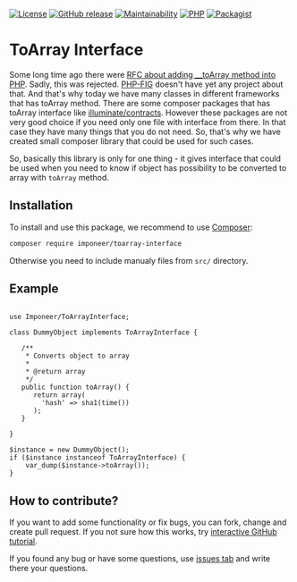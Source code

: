 [![License](https://img.shields.io/github/license/imponeer/toarray-interface.svg?maxAge=2592000)](LICENSE)
[![GitHub release](https://img.shields.io/github/release/imponeer/toarray-interface.svg?maxAge=2592000)](https://github.com/imponeer/toarray-interface/releases) [![Maintainability](https://api.codeclimate.com/v1/badges/79f89e2fe21c0076c29a/maintainability)](https://codeclimate.com/github/imponeer/toarray-interface/maintainability) [![PHP](https://img.shields.io/packagist/php-v/imponeer/toarray-interface.svg)](http://php.net) 
[![Packagist](https://img.shields.io/packagist/dm/imponeer/toarray-interface.svg)](https://packagist.org/packages/imponeer/toarray-interface)

# ToArray Interface

Some long time ago there were [RFC about adding __toArray method into PHP](https://wiki.php.net/rfc/object_cast_to_types). Sadly, this was rejected. [PHP-FIG](https://www.php-fig.org/psr/) doesn't have yet any project about that. And that's why today we have many classes in different frameworks that has toArray method. There are some composer packages that has toArray interface like [illuminate/contracts](https://packagist.org/packages/illuminate/contracts). However these packages are not very good choice if you need only one file with interface from there. In that case they have many things that you do not need. So, that's why we have created small composer library that could be used for such cases.

So, basically this library is only for one thing - it gives interface that could be used when you need to know if object has possibility to be converted to array with `toArray` method.

## Installation

To install and use this package, we recommend to use [Composer](https://getcomposer.org):

```bash
composer require imponeer/toarray-interface
```

Otherwise you need to include manualy files from `src/` directory. 

## Example

```php5

use Imponeer/ToArrayInterface;

class DummyObject implements ToArrayInterface {

   /**
    * Converts object to array
    *
    * @return array
    */
   public function toArray() {
      return array(
      	'hash' => sha1(time())
      );
   }

}

$instance = new DummyObject();
if ($instance instanceof ToArrayInterface) {
	var_dump($instance->toArray());
}

```

## How to contribute?

If you want to add some functionality or fix bugs, you can fork, change and create pull request. If you not sure how this works, try [interactive GitHub tutorial](https://try.github.io).

If you found any bug or have some questions, use [issues tab](https://github.com/imponeer/toarray-interface/issues) and write there your questions.

